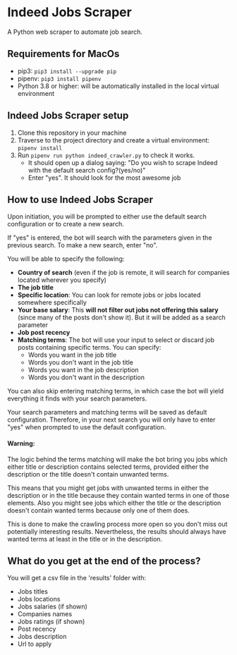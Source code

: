 # **Indeed Jobs Scraper**
A Python web scraper to automate job search. 

## **Requirements for MacOs**
- pip3: `pip3 install --upgrade pip`
- pipenv: `pip3 install pipenv`
- Python 3.8 or higher: will be automatically installed in the local virtual environment

## **Indeed Jobs Scraper setup**
1. Clone this repository in your machine
2. Traverse to the project directory and create a virtual environment:
`pipenv install`
3. Run `pipenv run python indeed_crawler.py` to check it works.
    - It should open up a dialog saying: "Do you wish to scrape Indeed with the default search config?(yes/no)"
    - Enter "yes". It should look for the most awesome job

## How to use Indeed Jobs Scraper

Upon initiation, you will be prompted to either use the default search configuration or to create a new search.

If "yes" is entered, the bot will search with the parameters given in the previous search. To make a new search, enter "no".

You will be able to specify the following:

- **Country of search** (even if the job is remote, it will search for companies located wherever you specify)
- **The job title**
- **Specific location**: You can look for remote jobs or jobs located somewhere specifically
- **Your base salary**: This **will not filter out jobs not offering this salary** (since many of the posts don't show it). But it will be added as a search parameter
- **Job post recency**
- **Matching terms**: The bot will use your input to select or discard job posts containing specific terms. You can specify:
    - Words you want in the job title
    - Words you don't want in the job title
    - Words you want in the job description
    - Words you don't want in the description

You can also skip entering matching terms, in which case the bot will yield everything it finds with your search parameters.

Your search parameters and matching terms will be saved as default configuration. Therefore, in your next search you will only have to enter "yes" when prompted to use the default configuration.

#### **Warning**:

The logic behind the terms matching will make the bot bring you jobs which either title or description contains selected terms, provided either the description or the title doesn't contain unwanted terms.

This means that you might get jobs with unwanted terms in either the description or in the title because they contain wanted terms in one of those elements. Also you might see jobs which either the title or the description doesn't contain wanted terms because only one of them does.

This is done to make the crawling process more open so you don't miss out potentially interesting results. Nevertheless, the results should always have wanted terms at least in the title or in the description.

## What do you get at the end of the process?

You will get a csv file in the 'results' folder with:
- Jobs titles
- Jobs locations
- Jobs salaries (if shown)
- Companies names
- Jobs ratings (if shown)
- Post recency
- Jobs description
- Url to apply
